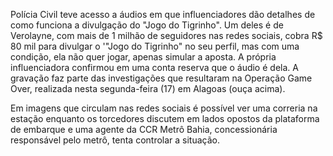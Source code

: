  Polícia Civil teve acesso a áudios em que influenciadores dão detalhes de como funciona a divulgação do "Jogo do Tigrinho". Um deles é de Verolayne, com mais de 1 milhão de seguidores nas redes sociais, cobra R$ 80 mil para divulgar o '"Jogo do Tigrinho" no seu perfil, mas com uma condição, ela não quer jogar, apenas simular a aposta. A própria influenciadora confirmou em uma conta reserva que o áudio é dela. A gravação faz parte das investigações que resultaram na Operação Game Over, realizada nesta segunda-feira (17) em Alagoas (ouça acima).

Em imagens que circulam nas redes sociais é possível ver uma correria na estação enquanto os torcedores discutem em lados opostos da plataforma de embarque e uma agente da CCR Metrô Bahia, concessionária responsável pelo metrô, tenta controlar a situação.
